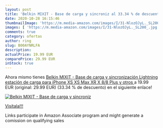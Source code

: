 ```yaml
---
layout: post
title: 'Belkin MIXIT - Base de carga y sincroniz al 33.34 % de descuento'
date: 2020-10-28 16:15:46
thumbnailImage: 'https://m.media-amazon.com/images/I/31-NlozOJyL._SL200_.jpg'
images: [ 'https://m.media-amazon.com/images/I/31-NlozOJyL._SL200_.jpg' ]
comments: true
category: ofertas
author: ring
slug: B00AYNRLFA
description:
actualPrice: 19.99 EUR
comparePrice: 29.99 EUR
inStock: true
---
```


Ahora mismo tienes [Belkin MIXIT - Base de carga y sincronización Lightning  estación de carga para iPhone XS  XS Max  XR  X  8/8 Plus y otros ](https://www.amazon.es/dp/B00AYNRLFA/?tag=tolees-21) a 19.99 EUR (original: 29.99 EUR) (33.34 %  de descuento) en el siguiente enlace!

[![Belkin MIXIT - Base de carga y sincroniz](https://m.media-amazon.com/images/I/31-NlozOJyL._SL200_.jpg)](https://www.amazon.es/dp/B00AYNRLFA/?tag=tolees-21)

[Visítala!!!](https://www.amazon.es/dp/B00AYNRLFA/?tag=tolees-21)

Links participate in Amazon Associate program and might generate a comission on qualifying sales
